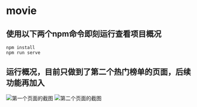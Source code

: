 # movie

## 使用以下两个npm命令即刻运行查看项目概况
```
npm install
npm run serve
```

## 运行概况，目前只做到了第二个热门榜单的页面，后续功能再加入
![第一个页面的截图](https://github.com/zhifanXU17/vue-movie/blob/master/img/movie-1.png)
![第二个页面的截图](https://github.com/zhifanXU17/vue-movie/blob/master/img/movie-2.png)

